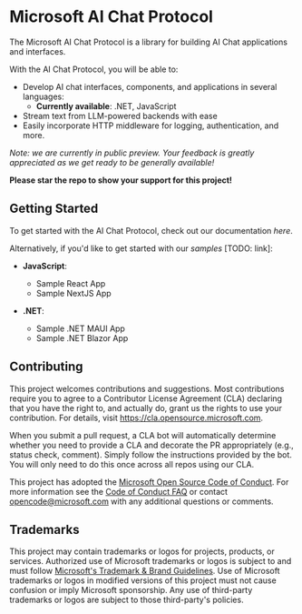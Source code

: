 # Microsoft AI Chat Protocol

The Microsoft AI Chat Protocol is a library for building AI Chat applications and interfaces.

With the AI Chat Protocol, you will be able to:

* Develop AI chat interfaces, components, and applications in several languages:
  * **Currently available**: .NET, JavaScript
* Stream text from LLM-powered backends with ease
* Easily incorporate HTTP middleware for logging, authentication, and more.

*Note: we are currently in public preview. Your feedback is greatly appreciated as we get ready to be generally available!*

**Please star the repo to show your support for this project!**

## Getting Started

To get started with the AI Chat Protocol, check out our documentation *here*.

Alternatively, if you'd like to get started with our *samples* [TODO: link]:

* **JavaScript**:
  * Sample React App
  * Sample NextJS App

* **.NET**:
  * Sample .NET MAUI App
  * Sample .NET Blazor App

## Contributing

This project welcomes contributions and suggestions.  Most contributions require you to agree to a
Contributor License Agreement (CLA) declaring that you have the right to, and actually do, grant us
the rights to use your contribution. For details, visit https://cla.opensource.microsoft.com.

When you submit a pull request, a CLA bot will automatically determine whether you need to provide
a CLA and decorate the PR appropriately (e.g., status check, comment). Simply follow the instructions
provided by the bot. You will only need to do this once across all repos using our CLA.

This project has adopted the [Microsoft Open Source Code of Conduct](https://opensource.microsoft.com/codeofconduct/).
For more information see the [Code of Conduct FAQ](https://opensource.microsoft.com/codeofconduct/faq/) or
contact [opencode@microsoft.com](mailto:opencode@microsoft.com) with any additional questions or comments.

## Trademarks

This project may contain trademarks or logos for projects, products, or services. Authorized use of Microsoft 
trademarks or logos is subject to and must follow 
[Microsoft's Trademark & Brand Guidelines](https://www.microsoft.com/en-us/legal/intellectualproperty/trademarks/usage/general).
Use of Microsoft trademarks or logos in modified versions of this project must not cause confusion or imply Microsoft sponsorship.
Any use of third-party trademarks or logos are subject to those third-party's policies.
